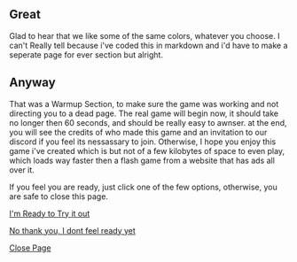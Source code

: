 <!-- Game Has initiated -->

## Great
Glad to hear that we like some of the same colors, whatever you choose. I can't Really tell because i've coded this in markdown and i'd have to make a seperate page for ever section but alright.

## Anyway
That was a Warmup Section, to make sure the game was working and not directing you to a dead page. The real game will begin now, it should take no longer then 60 seconds, and should be really easy to awnser. at the end, you will see the credits of who made this game and an invitation to our discord if you feel its nessassary to join. Otherwise, I hope you enjoy this game i've created which is but not of a few kilobytes of space to even play, which loads way faster then a flash game from a website that has ads all over it.

If you feel you are ready, just click one of the few options, otherwise, you are safe to close this page.

[I'm Ready to Try it out](../section2/A1.md)

[No thank you, I dont feel ready yet](https://github.com/zeropointbruh)

[Close Page](https://google.com)

<!-- Game Has Loaded -->